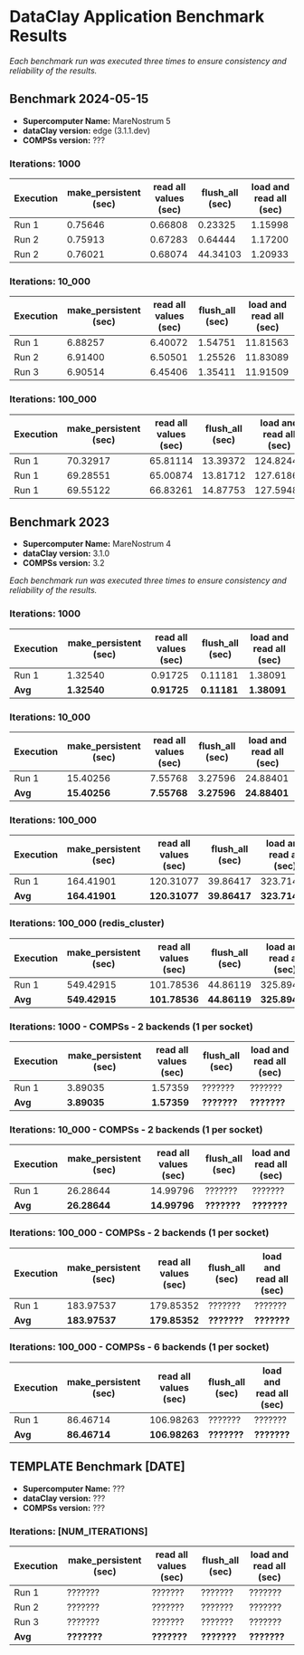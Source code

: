 # DataClay Application Benchmark Results

<!-- The script performs [Brief description of what the script does]. -->

*Each benchmark run was executed three times to ensure consistency and reliability of the results.*

## Benchmark 2024-05-15

- **Supercomputer Name:** MareNostrum 5
- **dataClay version:** edge (3.1.1.dev)
- **COMPSs version:** ???

### Iterations: 1000

| Execution | make_persistent (sec) | read all values (sec) | flush_all (sec)   | load and read all (sec)   |
|-----------|-----------------------|-----------------------|-------------------|---------------------------|
| Run 1     | 0.75646               | 0.66808               | 0.23325           | 1.15998                   |
| Run 2     | 0.75913               | 0.67283               | 0.64444           | 1.17200                   |
| Run 2     | 0.76021               | 0.68074               | 44.34103          | 1.20933                   |

### Iterations: 10_000

| Execution | make_persistent (sec) | read all values (sec) | flush_all (sec)   | load and read all (sec)   |
|-----------|-----------------------|-----------------------|-------------------|---------------------------|
| Run 1     | 6.88257               | 6.40072               | 1.54751           | 11.81563                  |
| Run 2     | 6.91400               | 6.50501               | 1.25526           | 11.83089                  |
| Run 3     | 6.90514               | 6.45406               | 1.35411           | 11.91509                  |

### Iterations: 100_000

| Execution | make_persistent (sec) | read all values (sec) | flush_all (sec)   | load and read all (sec)   |
|-----------|-----------------------|-----------------------|-------------------|---------------------------|
| Run 1     | 70.32917              | 65.81114              | 13.39372          | 124.82441                 |
| Run 1     | 69.28551              | 65.00874              | 13.81712          | 127.61863                 |
| Run 1     | 69.55122              | 66.83261              | 14.87753          | 127.59485                 |

## Benchmark 2023

- **Supercomputer Name:** MareNostrum 4
- **dataClay version:** 3.1.0
- **COMPSs version:** 3.2

*Each benchmark run was executed three times to ensure consistency and reliability of the results.*

### Iterations: 1000

| Execution | make_persistent (sec) | read all values (sec) | flush_all (sec)   | load and read all (sec)   |
|-----------|-----------------------|-----------------------|-------------------|---------------------------|
| Run 1     | 1.32540               | 0.91725               | 0.11181           | 1.38091                   |
| **Avg**   | **1.32540**           | **0.91725**           | **0.11181**       | **1.38091**               |

### Iterations: 10_000

| Execution | make_persistent (sec) | read all values (sec) | flush_all (sec)   | load and read all (sec)   |
|-----------|-----------------------|-----------------------|-------------------|---------------------------|
| Run 1     | 15.40256              | 7.55768               | 3.27596           | 24.88401                  |
| **Avg**   | **15.40256**          | **7.55768**           | **3.27596**       | **24.88401**              |

### Iterations: 100_000

| Execution | make_persistent (sec) | read all values (sec) | flush_all (sec)   | load and read all (sec)   |
|-----------|-----------------------|-----------------------|-------------------|---------------------------|
| Run 1     | 164.41901             | 120.31077             | 39.86417          | 323.71481                 |
| **Avg**   | **164.41901**         | **120.31077**         | **39.86417**      | **323.71481**             |

### Iterations: 100_000 (redis_cluster)

| Execution | make_persistent (sec) | read all values (sec) | flush_all (sec)   | load and read all (sec)   |
|-----------|-----------------------|-----------------------|-------------------|---------------------------|
| Run 1     | 549.42915             | 101.78536             | 44.86119          | 325.89406                 |
| **Avg**   | **549.42915**         | **101.78536**         | **44.86119**      | **325.89406**             |

### Iterations: 1000 - COMPSs - 2 backends (1 per socket)

| Execution | make_persistent (sec) | read all values (sec) | flush_all (sec)   | load and read all (sec)   |
|-----------|-----------------------|-----------------------|-------------------|---------------------------|
| Run 1     | 3.89035               | 1.57359               | ???????           | ???????                   |
| **Avg**   | **3.89035**           | **1.57359**           | **???????**       | **???????**               |

### Iterations: 10_000 - COMPSs - 2 backends (1 per socket)

| Execution | make_persistent (sec) | read all values (sec) | flush_all (sec)   | load and read all (sec)   |
|-----------|-----------------------|-----------------------|-------------------|---------------------------|
| Run 1     | 26.28644              | 14.99796              | ???????           | ???????                   |
| **Avg**   | **26.28644**          | **14.99796**          | **???????**       | **???????**               |

### Iterations: 100_000 - COMPSs - 2 backends (1 per socket)

| Execution | make_persistent (sec) | read all values (sec) | flush_all (sec)   | load and read all (sec)   |
|-----------|-----------------------|-----------------------|-------------------|---------------------------|
| Run 1     | 183.97537             | 179.85352             | ???????           | ???????                   |
| **Avg**   | **183.97537**         | **179.85352**         | **???????**       | **???????**               |

### Iterations: 100_000 - COMPSs - 6 backends (1 per socket)

| Execution | make_persistent (sec) | read all values (sec) | flush_all (sec)   | load and read all (sec)   |
|-----------|-----------------------|-----------------------|-------------------|---------------------------|
| Run 1     | 86.46714              | 106.98263             | ???????           | ???????                   |
| **Avg**   | **86.46714**          | **106.98263**         | **???????**       | **???????**               |

## TEMPLATE Benchmark [DATE]

- **Supercomputer Name:** ???
- **dataClay version:** ???
- **COMPSs version:** ???

### Iterations: [NUM_ITERATIONS]

| Execution | make_persistent (sec) | read all values (sec) | flush_all (sec)   | load and read all (sec)   |
|-----------|-----------------------|-----------------------|-------------------|---------------------------|
| Run 1     | ???????               | ???????               | ???????           | ???????                   |
| Run 2     | ???????               | ???????               | ???????           | ???????                   |
| Run 3     | ???????               | ???????               | ???????           | ???????                   |
| **Avg**   | **???????**           | **???????**           | **???????**       | **???????**               |
